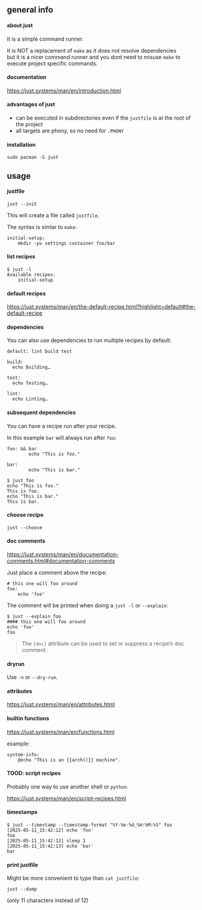 ## general info

#### about just

It is a simple command runner.

It is NOT a replacement of `make` as it does not resolve dependencies \
but it is a nicer command runner and you dont need to misuse `make` to \
execute project specific commands.

#### documentation

https://just.systems/man/en/introduction.html

#### advantages of just

- can be executed in subdirectories even if the `justfile` is at the root
of the project
- all targets are phony, so no need for `.PHONY`

#### installation

```
sudo pacman -S just
```

## usage

#### justfile

```
just --init
```

This will create a file called `justfile`.

The syntax is simlar to `make`:
```
initial-setup:
	mkdir -pv settings container foo/bar
```

#### list recipes

```
$ just -l
Available recipes:
    initial-setup
```

#### default recipes

https://just.systems/man/en/the-default-recipe.html?highlight=default#the-default-recipe

#### dependencies

You can also use dependencies to run multiple recipes by default:

```
default: lint build test

build:
  echo Building…

test:
  echo Testing…

lint:
  echo Linting…
```

#### subsequent dependencies

You can have a recipe run after your recipe.

In this example `bar` will always run after `foo`:
```
foo: && bar
        echo "This is foo."

bar:
        echo "This is bar."
```

```
$ just foo
echo "This is foo."
This is foo.
echo "This is bar."
This is bar.
```

#### choose recipe

```
just --choose
```

#### doc comments

https://just.systems/man/en/documentation-comments.html#documentation-comments

Just place a comment above the recipe:
```
# this one will foo around
foo:
	echo 'foo'
```

The comment will be printed when doing a `just -l` or `--explain`:
```
$ just --explain foo
#### this one will foo around
echo 'foo'
foo
```

> The `[doc]` attribute can be used to set or suppress a recipe’s doc comment.

#### dryrun

Use `-n` or `--dry-run`.

#### attributes

https://just.systems/man/en/attributes.html

#### builtin functions

https://just.systems/man/en/functions.html

example:
```
system-info:
	@echo "This is an {{arch()}} machine".
```

#### TOOD: script recipes

Probably one way to use another shell or `python`.

https://just.systems/man/en/script-recipes.html

#### timestamps

```
$ just --timestamp --timestamp-format "%Y-%m-%d_%H:%M:%S" foo
[2025-05-11_15:42:12] echo 'foo'
foo
[2025-05-11_15:42:12] sleep 1
[2025-05-11_15:42:13] echo 'bar'
bar
```

#### print justfile

Might be more convenient to type than `cat justfile`:
```
just --dump
```
(only 11 characters instead of 12)
